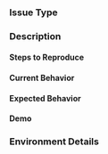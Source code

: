 <!--
  Note: if the issue is a general React question, please check React Docs first: https://reactjs.org/docs
  If your question is about  DevExtreme widgets' APIs, use the DevExpress Support Center: https://www.devexpress.com/Support/Center
-->

### Issue Type
<!-- E.g. 'question', 'bug report', 'feature request' -->

### Description

#### Steps to Reproduce
<!-- If the current behavior is a bug, please provide the steps to reproduce -->

#### Current Behavior

#### Expected Behavior

#### Demo
<!--
  If you provide a minimal demo of the problem\proposal, it helps us to solve it much faster.
  Paste the link to your online code editor (like https://stackblitz.com) below:
-->

### Environment Details
<!--
Specify DevExtreme version, DevExtreme React Components version, React version and other environment details or notes you consider important.
-->
